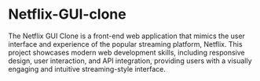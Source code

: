 # Netflix-GUI-clone
The Netflix GUI Clone is a front-end web application that mimics the user interface and experience of the popular streaming platform, Netflix. This project showcases modern web development skills, including responsive design, user interaction, and API integration, providing users with a visually engaging and intuitive streaming-style interface.

